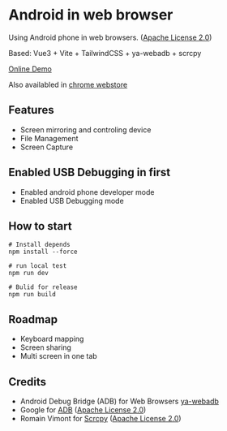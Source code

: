 Android in web browser
=======
Using Android phone in web browsers.  ([Apache License 2.0](https://github.com/Genymobile/scrcpy/blob/master/LICENSE))


Based:
  Vue3 + Vite + TailwindCSS + ya-webadb + scrcpy


[Online Demo](https://browserlify.com/?from=github)

Also availabled in [chrome webstore](https://chrome.google.com/webstore/detail/phone-on-web-browserlifyc/gaibhhiogjpncmcehohlmcikfgbcacbl)


## Features
* Screen mirroring and controling device
* File Management
* Screen Capture


## Enabled USB Debugging in first
* Enabled android phone developer mode
* Enabled USB Debugging mode

## How to start
```shell
# Install depends
npm install --force

# run local test
npm run dev

# Bulid for release
npm run build
```

## Roadmap
* Keyboard mapping
* Screen sharing
* Multi screen in one tab

## Credits
* Android Debug Bridge (ADB) for Web Browsers [ya-webadb](https://github.com/yume-chan/ya-webadb)   
* Google for [ADB](https://android.googlesource.com/platform/packages/modules/adb) ([Apache License 2.0](./adb.NOTICE))
* Romain Vimont for [Scrcpy](https://github.com/Genymobile/scrcpy) ([Apache License 2.0](https://github.com/Genymobile/scrcpy/blob/master/LICENSE))